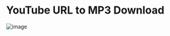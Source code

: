# YouTube URL to MP3 Download

![image](https://user-images.githubusercontent.com/39638948/195418886-3bd86931-99d9-4e07-aed8-64b60d396310.png)

